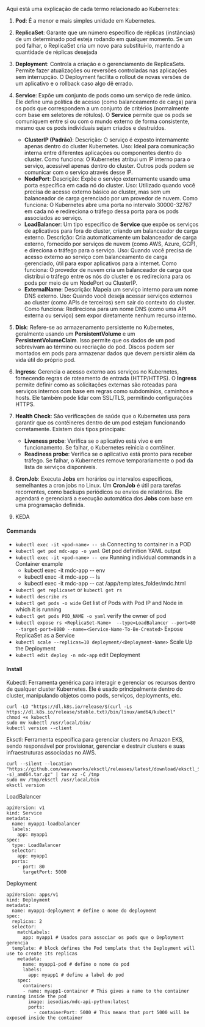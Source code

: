 Aqui está uma explicação de cada termo relacionado ao Kubernetes:

1. **Pod**: É a menor e mais simples unidade em Kubernetes. 

2. **ReplicaSet**: Garante que um número específico de réplicas (instâncias) de um determinado pod esteja rodando em qualquer momento. Se um pod falhar, o ReplicaSet cria um novo para substituí-lo, mantendo a quantidade de réplicas desejada

3. **Deployment**: Controla a criação e o gerenciamento de ReplicaSets. Permite fazer atualizações ou reversões controladas nas aplicações sem interrupção. O Deployment facilita o rollout de novas versões de um aplicativo e o rollback caso algo dê errado.

4. **Service**: Expõe um conjunto de pods como um serviço de rede único. Ele define uma política de acesso (como balanceamento de carga) para os pods que correspondem a um conjunto de critérios (normalmente com base em seletores de rótulos). O **Service** permite que os pods se comuniquem entre si ou com o mundo externo de forma consistente, mesmo que os pods individuais sejam criados e destruídos.
   - **ClusterIP (Padrão)**: Descrição: O serviço é exposto internamente apenas dentro do cluster Kubernetes. Uso: Ideal para comunicação interna entre diferentes aplicações ou componentes dentro do cluster. Como funciona: O Kubernetes atribui um IP interno para o serviço, acessível apenas dentro do cluster. Outros pods podem se comunicar com o serviço através desse IP.
   - **NodePort**: Descrição: Expõe o serviço externamente usando uma porta específica em cada nó do cluster. Uso: Utilizado quando você precisa de acesso externo básico ao cluster, mas sem um balanceador de carga gerenciado por um provedor de nuvem. Como funciona: O Kubernetes abre uma porta no intervalo 30000-32767 em cada nó e redireciona o tráfego dessa porta para os pods associados ao serviço.
   - **LoadBalancer**: Um tipo específico de **Service** que expõe os serviços de aplicativos para fora do cluster, criando um balanceador de carga externo. Descrição: Cria automaticamente um balanceador de carga externo, fornecido por serviços de nuvem (como AWS, Azure, GCP), e direciona o tráfego para o serviço. Uso: Quando você precisa de acesso externo ao serviço com balanceamento de carga gerenciado, útil para expor aplicativos para a internet. Como funciona: O provedor de nuvem cria um balanceador de carga que distribui o tráfego entre os nós do cluster e os redireciona para os pods por meio de um NodePort ou ClusterIP.
   - **ExternalName**: Descrição: Mapeia um serviço interno para um nome DNS externo. Uso: Quando você deseja acessar serviços externos ao cluster (como APIs de terceiros) sem sair do contexto do cluster. Como funciona: Redireciona para um nome DNS (como uma API externa ou serviço) sem expor diretamente nenhum recurso interno.

6. **Disk**: Refere-se ao armazenamento persistente no Kubernetes, geralmente usando um **PersistentVolume** e um **PersistentVolumeClaim**. Isso permite que os dados de um pod sobrevivam ao término ou recriação do pod. Discos podem ser montados em pods para armazenar dados que devem persistir além da vida útil do próprio pod.

7. **Ingress**: Gerencia o acesso externo aos serviços no Kubernetes, fornecendo regras de roteamento de entrada (HTTP/HTTPS). O **Ingress** permite definir como as solicitações externas são roteadas para serviços internos com base em regras como subdomínios, caminhos e hosts. Ele também pode lidar com SSL/TLS, permitindo configurações HTTPS.

8. **Health Check**: São verificações de saúde que o Kubernetes usa para garantir que os contêineres dentro de um pod estejam funcionando corretamente. Existem dois tipos principais:
   - **Liveness probe**: Verifica se o aplicativo está vivo e em funcionamento. Se falhar, o Kubernetes reinicia o contêiner.
   - **Readiness probe**: Verifica se o aplicativo está pronto para receber tráfego. Se falhar, o Kubernetes remove temporariamente o pod da lista de serviços disponíveis.

9. **CronJob**: Executa **Jobs** em horários ou intervalos específicos, semelhantes a cron jobs no Linux. Um **CronJob** é útil para tarefas recorrentes, como backups periódicos ou envios de relatórios. Ele agendará e gerenciará a execução automática dos **Jobs** com base em uma programação definida.
    
10. KEDA


#### Commands ####

- `kubectl exec -it <pod-name> -- sh` Connecting to container in a POD
- `kubectl get pod mdc-app -o yaml` Get pod definition YAML output
- `kubectl exec -it <pod-name> -- env` Running individual commands in a Container example
   - kubectl exec -it mdc-app -- env
   - kubectl exec -it mdc-app -- ls
   - kubectl exec -it mdc-app -- cat /app/templates_folder/mdc.html
- `kubectl get replicaset` or `kubectl get rs`
- `kubectl describe rs`
- `kubectl get pods -o wide` Get list of Pods with Pod IP and Node in which it is running
- `kubectl get pods POD_NAME -o yaml` verify the owner of pod
- `kubectl expose rs <ReplicaSet-Name>  --type=LoadBalancer --port=80 --target-port=8080 --name=<Service-Name-To-Be-Created>` Expose ReplicaSet as a Service
- `kubectl scale --replicas=10 deployment/<Deployment-Name>` Scale Up the Deployment
- `kubectl edit deploy -n mdc-app` edit Deployment

      

#### Install ####

Kubectl: Ferramenta genérica para interagir e gerenciar os recursos dentro de qualquer cluster Kubernetes. Ele é usado principalmente dentro do cluster, manipulando objetos como pods, serviços, deployments, etc.

```
curl -LO "https://dl.k8s.io/release/$(curl -Ls https://dl.k8s.io/release/stable.txt)/bin/linux/amd64/kubectl"
chmod +x kubectl
sudo mv kubectl /usr/local/bin/
kubectl version --client
```

Eksctl: Ferramenta específica para gerenciar clusters no Amazon EKS, sendo responsável por provisionar, gerenciar e destruir clusters e suas infraestruturas associadas no AWS.

```
curl --silent --location "https://github.com/weaveworks/eksctl/releases/latest/download/eksctl_$(uname -s)_amd64.tar.gz" | tar xz -C /tmp
sudo mv /tmp/eksctl /usr/local/bin
eksctl version

```

LoadBalancer 

```
apiVersion: v1
kind: Service
metadata:
  name: myapp1-loadbalancer
  labels: 
    app: myapp1
spec:
  type: LoadBalancer 
  selector:
    app: myapp1
  ports: 
    - port: 80
      targetPort: 5000
```

Deployment 
```
apiVersion: apps/v1
kind: Deployment 
metadata:
  name: myapp1-deployment # define o nome do deployment
spec:
  replicas: 2 
  selector:
    matchLabels:
      app: myapp1 # Usados para associar os pods que o Deployment gerencia
  template: # block defines the Pod template that the Deployment will use to create its replicas
    metadata:
      name: myapp1-pod # define o nome do pod
      labels:
        app: myapp1 # define a label do pod
    spec:
      containers:
      - name: myapp1-container # This gives a name to the container running inside the pod
        image: iesodias/mdc-api-python:latest
        ports:
          - containerPort: 5000 # This means that port 5000 will be exposed inside the container
```
